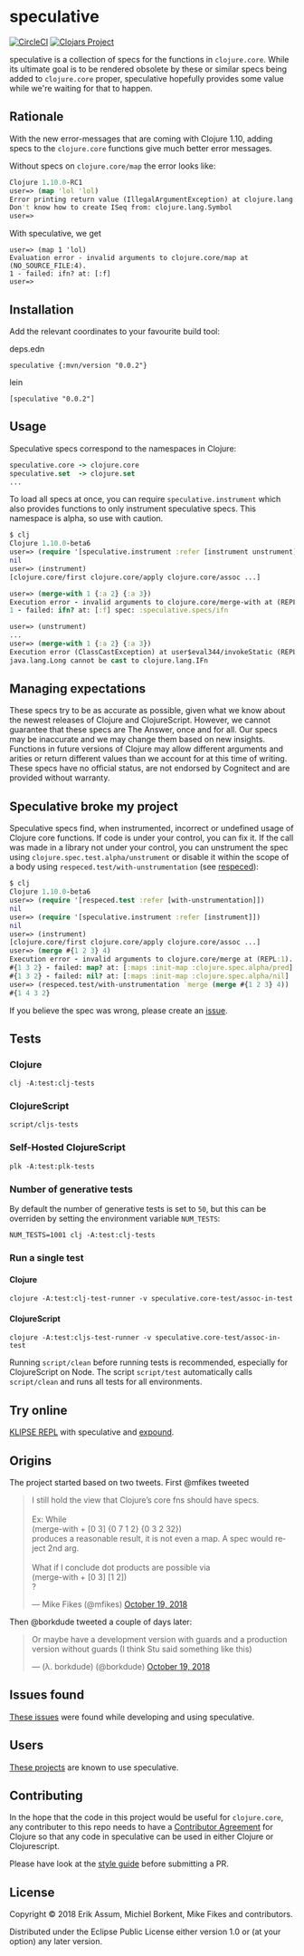 # speculative
[![CircleCI](https://circleci.com/gh/borkdude/speculative/tree/master.svg?style=svg)](https://circleci.com/gh/borkdude/speculative/tree/master)
[![Clojars Project](https://img.shields.io/clojars/v/speculative.svg)](https://clojars.org/speculative)

speculative is a collection of specs for the functions in `clojure.core`. While
its ultimate goal is to be rendered obsolete by these or similar specs being
added to `clojure.core` proper, speculative hopefully provides some value while
we're waiting for that to happen.

## Rationale

With the new error-messages that are coming with Clojure 1.10, adding specs to
the `clojure.core` functions give much better error messages.

Without specs on `clojure.core/map` the error looks like:

```clojure
Clojure 1.10.0-RC1
user=> (map 'lol 'lol)
Error printing return value (IllegalArgumentException) at clojure.lang.RT.seqFrom (RT.java:551).
Don't know how to create ISeq from: clojure.lang.Symbol
user=>
```
With speculative, we get 

```
user=> (map 1 'lol)
Evaluation error - invalid arguments to clojure.core/map at (NO_SOURCE_FILE:4).
1 - failed: ifn? at: [:f]
user=>
```

## Installation

Add the relevant coordinates to your favourite build tool:

deps.edn

```
speculative {:mvn/version "0.0.2"}
```

lein

```
[speculative "0.0.2"]
```

## Usage

Speculative specs correspond to the namespaces in Clojure:

``` clojure
speculative.core -> clojure.core
speculative.set  -> clojure.set
...
```

To load all specs at once, you can require `speculative.instrument` which also
provides functions to only instrument speculative specs. This namespace is
alpha, so use with caution.

```clojure
$ clj
Clojure 1.10.0-beta6
user=> (require '[speculative.instrument :refer [instrument unstrument]])
nil
user=> (instrument)
[clojure.core/first clojure.core/apply clojure.core/assoc ...]

user=> (merge-with 1 {:a 2} {:a 3})
Execution error - invalid arguments to clojure.core/merge-with at (REPL:1).
1 - failed: ifn? at: [:f] spec: :speculative.specs/ifn

user=> (unstrument)
...
user=> (merge-with 1 {:a 2} {:a 3})
Execution error (ClassCastException) at user$eval344/invokeStatic (REPL:1).
java.lang.Long cannot be cast to clojure.lang.IFn
```

## Managing expectations

These specs try to be as accurate as possible, given what we know about the
newest releases of Clojure and ClojureScript. However, we cannot guarantee that
these specs are The Answer, once and for all. Our specs may be inaccurate and we
may change them based on new insights. Functions in future versions of Clojure
may allow different arguments and arities or return different values than we
account for at this time of writing. These specs have no official status, are
not endorsed by Cognitect and are provided without warranty.

## Speculative broke my project

Speculative specs find, when instrumented, incorrect or undefined usage of
Clojure core functions. If code is under your control, you can fix it. If the
call was made in a library not under your control, you can unstrument the spec
using `clojure.spec.test.alpha/unstrument` or disable it within the scope of a
body using `respeced.test/with-unstrumentation` (see
[respeced](https://github.com/borkdude/respeced)):

``` clojure
$ clj
Clojure 1.10.0-beta6
user=> (require '[respeced.test :refer [with-unstrumentation]])
nil
user=> (require '[speculative.instrument :refer [instrument]])
nil
user=> (instrument)
[clojure.core/first clojure.core/apply clojure.core/assoc ...]
user=> (merge #{1 2 3} 4)
Execution error - invalid arguments to clojure.core/merge at (REPL:1).
#{1 3 2} - failed: map? at: [:maps :init-map :clojure.spec.alpha/pred]
#{1 3 2} - failed: nil? at: [:maps :init-map :clojure.spec.alpha/nil]
user=> (respeced.test/with-unstrumentation `merge (merge #{1 2 3} 4))
#{1 4 3 2}
```

If you believe the spec was wrong, please create an
[issue](https://github.com/borkdude/speculative/issues).

## Tests

### Clojure

    clj -A:test:clj-tests
     
### ClojureScript

    script/cljs-tests
    
### Self-Hosted ClojureScript
   
    plk -A:test:plk-tests

### Number of generative tests

By default the number of generative tests is set to `50`, but this can be
overriden by setting the environment variable `NUM_TESTS`:

    NUM_TESTS=1001 clj -A:test:clj-tests

### Run a single test

#### Clojure

    clojure -A:test:clj-test-runner -v speculative.core-test/assoc-in-test

#### ClojureScript

    clojure -A:test:cljs-test-runner -v speculative.core-test/assoc-in-test

Running `script/clean` before running tests is recommended, especially for
ClojureScript on Node. The script `script/test` automatically calls
`script/clean` and runs all tests for all environments.

## Try online

[KLIPSE REPL](http://bit.ly/speculative-repl) with speculative and
[expound](https://github.com/bhb/expound).

## Origins

The project started based on two tweets. First @mfikes tweeted

<blockquote class="twitter-tweet" data-lang="en"><p lang="en" dir="ltr">I still
hold the view that Clojure’s core fns should have specs. <br><br>Ex: While<br>
(merge-with + [0 3] {0 7 1 2} {0 3 2 32})<br>produces a reasonable result, it is
not even a map. A spec would reject 2nd arg.<br><br>What if I conclude dot
products are possible via<br> (merge-with + [0 3] [1 2])<br>?</p>&mdash; Mike
Fikes (@mfikes) <a
href="https://twitter.com/mfikes/status/1053304266239197184?ref_src=twsrc%5Etfw">October
19, 2018</a></blockquote>

Then @borkdude tweeted a couple of days later: <blockquote class="twitter-tweet"
data-conversation="none" data-lang="en"><p lang="en" dir="ltr">Or maybe have a
development version with guards and a production version without guards (I think
Stu said something like this)</p>&mdash; (λ. borkdude) (@borkdude) <a
href="https://twitter.com/borkdude/status/1053404362062606336?ref_src=twsrc%5Etfw">October
19, 2018</a></blockquote>

## Issues found

[These issues](doc/issues.md) were found while developing and using speculative.

## Users

[These projects](doc/users.md) are known to use speculative.

## Contributing

In the hope that the code in this project would be useful for `clojure.core`,
any contributer to this repo needs to have a [Contributor
Agreement](https://clojure.org/community/contributing) for Clojure so that any
code in speculative can be used in either Clojure or Clojurescript.

Please have look at the [style guide](doc/style.md) before submitting a PR.

## License

Copyright © 2018 Erik Assum, Michiel Borkent, Mike Fikes and contributors.

Distributed under the Eclipse Public License either version 1.0 or (at
your option) any later version.
